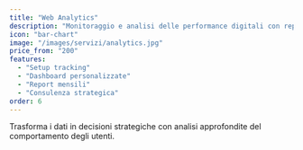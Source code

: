 ```yaml
---
title: "Web Analytics"
description: "Monitoraggio e analisi delle performance digitali con report dettagliati e insights actionable."
icon: "bar-chart"
image: "/images/servizi/analytics.jpg"
price_from: "200"
features:
  - "Setup tracking"
  - "Dashboard personalizzate"
  - "Report mensili"
  - "Consulenza strategica"
order: 6
---
```


Trasforma i dati in decisioni strategiche con analisi approfondite del comportamento degli utenti.
